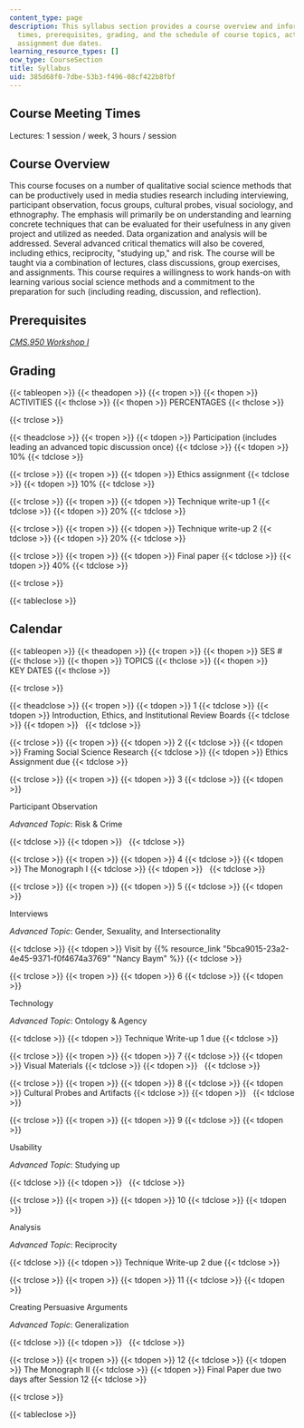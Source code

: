 ```yaml
---
content_type: page
description: This syllabus section provides a course overview and information on meeting
  times, prerequisites, grading, and the schedule of course topics, activities, and
  assignment due dates.
learning_resource_types: []
ocw_type: CourseSection
title: Syllabus
uid: 385d68f0-7dbe-53b3-f496-08cf422b8fbf
---
```


Course Meeting Times
--------------------

Lectures: 1 session / week, 3 hours / session

Course Overview
---------------

This course focuses on a number of qualitative social science methods that can be productively used in media studies research including interviewing, participant observation, focus groups, cultural probes, visual sociology, and ethnography. The emphasis will primarily be on understanding and learning concrete techniques that can be evaluated for their usefulness in any given project and utilized as needed. Data organization and analysis will be addressed. Several advanced critical thematics will also be covered, including ethics, reciprocity, "studying up," and risk. The course will be taught via a combination of lectures, class discussions, group exercises, and assignments. This course requires a willingness to work hands-on with learning various social science methods and a commitment to the preparation for such (including reading, discussion, and reflection).

Prerequisites
-------------

[_CMS.950 Workshop I_](/courses/cms-950-workshop-i-fall-2005)

Grading
-------

{{< tableopen >}}
{{< theadopen >}}
{{< tropen >}}
{{< thopen >}}
ACTIVITIES
{{< thclose >}}
{{< thopen >}}
PERCENTAGES
{{< thclose >}}

{{< trclose >}}

{{< theadclose >}}
{{< tropen >}}
{{< tdopen >}}
Participation (includes leading an advanced topic discussion once)
{{< tdclose >}}
{{< tdopen >}}
10%
{{< tdclose >}}

{{< trclose >}}
{{< tropen >}}
{{< tdopen >}}
Ethics assignment
{{< tdclose >}}
{{< tdopen >}}
10%
{{< tdclose >}}

{{< trclose >}}
{{< tropen >}}
{{< tdopen >}}
Technique write-up 1
{{< tdclose >}}
{{< tdopen >}}
20%
{{< tdclose >}}

{{< trclose >}}
{{< tropen >}}
{{< tdopen >}}
Technique write-up 2
{{< tdclose >}}
{{< tdopen >}}
20%
{{< tdclose >}}

{{< trclose >}}
{{< tropen >}}
{{< tdopen >}}
Final paper
{{< tdclose >}}
{{< tdopen >}}
40%
{{< tdclose >}}

{{< trclose >}}

{{< tableclose >}}

Calendar
--------

{{< tableopen >}}
{{< theadopen >}}
{{< tropen >}}
{{< thopen >}}
SES #
{{< thclose >}}
{{< thopen >}}
TOPICS
{{< thclose >}}
{{< thopen >}}
KEY DATES
{{< thclose >}}

{{< trclose >}}

{{< theadclose >}}
{{< tropen >}}
{{< tdopen >}}
1
{{< tdclose >}}
{{< tdopen >}}
Introduction, Ethics, and Institutional Review Boards
{{< tdclose >}}
{{< tdopen >}}
 
{{< tdclose >}}

{{< trclose >}}
{{< tropen >}}
{{< tdopen >}}
2
{{< tdclose >}}
{{< tdopen >}}
Framing Social Science Research
{{< tdclose >}}
{{< tdopen >}}
Ethics Assignment due
{{< tdclose >}}

{{< trclose >}}
{{< tropen >}}
{{< tdopen >}}
3
{{< tdclose >}}
{{< tdopen >}}


Participant Observation

_Advanced Topic_: Risk & Crime


{{< tdclose >}}
{{< tdopen >}}
 
{{< tdclose >}}

{{< trclose >}}
{{< tropen >}}
{{< tdopen >}}
4
{{< tdclose >}}
{{< tdopen >}}
The Monograph I
{{< tdclose >}}
{{< tdopen >}}
 
{{< tdclose >}}

{{< trclose >}}
{{< tropen >}}
{{< tdopen >}}
5
{{< tdclose >}}
{{< tdopen >}}


Interviews

_Advanced Topic_: Gender, Sexuality, and Intersectionality


{{< tdclose >}}
{{< tdopen >}}
Visit by {{% resource_link "5bca9015-23a2-4e45-9371-f0f4674a3769" "Nancy Baym" %}}
{{< tdclose >}}

{{< trclose >}}
{{< tropen >}}
{{< tdopen >}}
6
{{< tdclose >}}
{{< tdopen >}}


Technology

_Advanced Topic_: Ontology & Agency


{{< tdclose >}}
{{< tdopen >}}
Technique Write-up 1 due
{{< tdclose >}}

{{< trclose >}}
{{< tropen >}}
{{< tdopen >}}
7
{{< tdclose >}}
{{< tdopen >}}
Visual Materials
{{< tdclose >}}
{{< tdopen >}}
 
{{< tdclose >}}

{{< trclose >}}
{{< tropen >}}
{{< tdopen >}}
8
{{< tdclose >}}
{{< tdopen >}}
Cultural Probes and Artifacts
{{< tdclose >}}
{{< tdopen >}}
 
{{< tdclose >}}

{{< trclose >}}
{{< tropen >}}
{{< tdopen >}}
9
{{< tdclose >}}
{{< tdopen >}}


Usability

_Advanced Topic_: Studying up


{{< tdclose >}}
{{< tdopen >}}
 
{{< tdclose >}}

{{< trclose >}}
{{< tropen >}}
{{< tdopen >}}
10
{{< tdclose >}}
{{< tdopen >}}


Analysis

_Advanced Topic_: Reciprocity


{{< tdclose >}}
{{< tdopen >}}
Technique Write-up 2 due
{{< tdclose >}}

{{< trclose >}}
{{< tropen >}}
{{< tdopen >}}
11
{{< tdclose >}}
{{< tdopen >}}


Creating Persuasive Arguments

_Advanced Topic_: Generalization


{{< tdclose >}}
{{< tdopen >}}
 
{{< tdclose >}}

{{< trclose >}}
{{< tropen >}}
{{< tdopen >}}
12
{{< tdclose >}}
{{< tdopen >}}
The Monograph II
{{< tdclose >}}
{{< tdopen >}}
Final Paper due two days after Session 12
{{< tdclose >}}

{{< trclose >}}

{{< tableclose >}}
